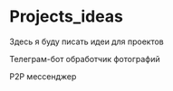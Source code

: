 # Projects_ideas
Здесь я буду писать идеи для проектов

Телеграм-бот обработчик фотографий 

P2P мессенджер 
